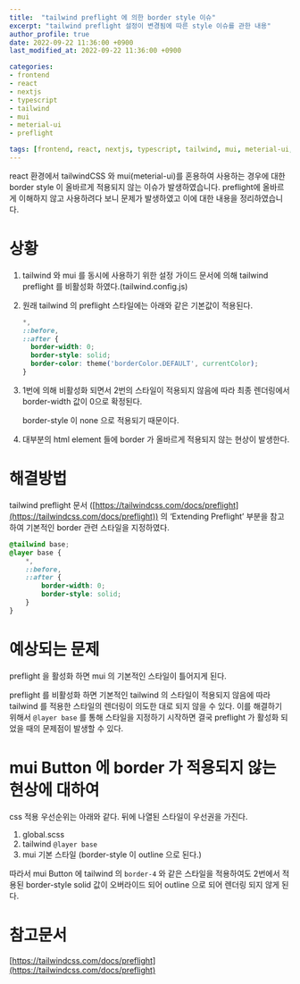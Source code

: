 ```yaml
---
title:  "tailwind preflight 에 의한 border style 이슈"
excerpt: "tailwind preflight 설정이 변경됨에 따른 style 이슈를 관한 내용"
author_profile: true
date: 2022-09-22 11:36:00 +0900
last_modified_at: 2022-09-22 11:36:00 +0900

categories:
- frontend
- react
- nextjs
- typescript
- tailwind
- mui
- meterial-ui
- preflight

tags: [frontend, react, nextjs, typescript, tailwind, mui, meterial-ui, preflight]
---
```


react 환경에서 tailwindCSS 와 mui(meterial-ui)를 혼용하여 사용하는 경우에 대한 border style 이 올바르게 적용되지 않는 이슈가 발생하였습니다. 
preflight에 올바르게 이해하지 않고 사용하려다 보니 문제가 발생하였고 이에 대한 내용을 정리하였습니다. 

# 상황

1. tailwind 와 mui 를 동시에 사용하기 위한 설정 가이드 문서에 의해 tailwind preflight 를 비활성화 하였다.(tailwind.config.js)
2. 원래 tailwind 의 preflight 스타일에는 아래와 같은 기본값이 적용된다.

    ```css
    *,
    ::before,
    ::after {
      border-width: 0;
      border-style: solid;
      border-color: theme('borderColor.DEFAULT', currentColor);
    }
    ```

3. 1번에 의해 비활성화 되면서 2번의 스타일이 적용되지 않음에 따라 최종 렌더링에서 border-width 값이 0으로 확정된다.

   border-style 이 none 으로 적용되기 때문이다.

4. 대부분의 html element 들에 border 가 올바르게 적용되지 않는 현상이 발생한다.

# 해결방법

tailwind preflight 문서 ([https://tailwindcss.com/docs/preflight](https://tailwindcss.com/docs/preflight)) 의 ‘Extending Preflight’ 부분을 참고하여 기본적인 border 관련 스타일을 지정하였다.

```css
@tailwind base;
@layer base {
    *,
    ::before,
    ::after {
        border-width: 0;
        border-style: solid;
    }
}
```

# 예상되는 문제

preflight 을 활성화 하면 mui 의 기본적인 스타일이 틀어지게 된다.

preflight 를 비활성화 하면 기본적인 tailwind 의 스타일이 적용되지 않음에 따라 tailwind 를 적용한 스타일의 렌더링이 의도한 대로 되지 않을 수 있다. 이를 해결하기 위해서 `@layer base` 를 통해 스타일을 지정하기 시작하면 결국 preflight 가 활성화 되었을 때의 문제점이 발생할 수 있다.

# mui Button 에 border 가 적용되지 않는 현상에 대하여

css 적용 우선순위는 아래와 같다. 뒤에 나열된 스타일이 우선권을 가진다.

1. global.scss
2. tailwind `@layer base`
3. mui 기본 스타일 (border-style 이 outline 으로 된다.)

따라서 mui Button 에 tailwind 의 `border-4` 와 같은 스타일을 적용하여도 2번에서 적용된 border-style solid 값이 오버라이드 되어 outline 으로 되어 렌더링 되지 않게 된다.

# 참고문서

[https://tailwindcss.com/docs/preflight](https://tailwindcss.com/docs/preflight)